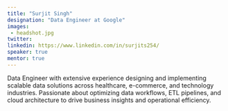```yaml
---
title: "Surjit Singh"
designation: "Data Engineer at Google"
images:
 - headshot.jpg
twitter: 
linkedin: https://www.linkedin.com/in/surjits254/
speaker: true
mentor: true
---
```


Data Engineer with extensive experience designing and implementing scalable data solutions across healthcare, e-commerce, and technology industries. Passionate about optimizing data workflows, ETL pipelines, and cloud architecture to drive business insights and operational efficiency.